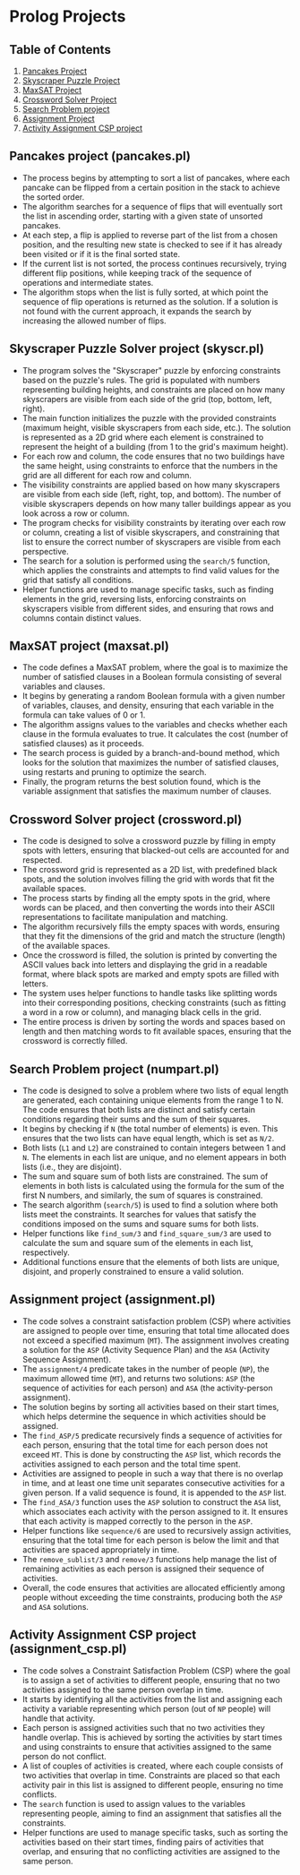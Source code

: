# Prolog Projects

## Table of Contents
1. [Pancakes Project](#pancakes-project-pancakespl)
2. [Skyscraper Puzzle Project](#skyscraper-puzzle-solver-project-skyscrpl)
3. [MaxSAT Project](#maxsat-project-maxsatpl)
4. [Crossword Solver Project](#crossword-solver-project-crosswordpl)
5. [Search Problem project](#search-problem-project-numpartpl)
6. [Assignment Project](#assignment-project-assignmentpl)
7. [Activity Assignment CSP project](#activity-assignment-csp-project-assignmentcsppl)


## Pancakes project (pancakes.pl)

- The process begins by attempting to sort a list of pancakes, where each pancake can be flipped from a certain position in the stack to achieve the sorted order.
- The algorithm searches for a sequence of flips that will eventually sort the list in ascending order, starting with a given state of unsorted pancakes.
- At each step, a flip is applied to reverse part of the list from a chosen position, and the resulting new state is checked to see if it has already been visited or if it is the final sorted state.
- If the current list is not sorted, the process continues recursively, trying different flip positions, while keeping track of the sequence of operations and intermediate states.
- The algorithm stops when the list is fully sorted, at which point the sequence of flip operations is returned as the solution. If a solution is not found with the current approach, it expands the search by increasing the allowed number of flips.

## Skyscraper Puzzle Solver project (skyscr.pl)

- The program solves the "Skyscraper" puzzle by enforcing constraints based on the puzzle's rules. The grid is populated with numbers representing building heights, and constraints are placed on how many skyscrapers are visible from each side of the grid (top, bottom, left, right).
- The main function initializes the puzzle with the provided constraints (maximum height, visible skyscrapers from each side, etc.). The solution is represented as a 2D grid where each element is constrained to represent the height of a building (from 1 to the grid's maximum height).
- For each row and column, the code ensures that no two buildings have the same height, using constraints to enforce that the numbers in the grid are all different for each row and column.
- The visibility constraints are applied based on how many skyscrapers are visible from each side (left, right, top, and bottom). The number of visible skyscrapers depends on how many taller buildings appear as you look across a row or column.
- The program checks for visibility constraints by iterating over each row or column, creating a list of visible skyscrapers, and constraining that list to ensure the correct number of skyscrapers are visible from each perspective.
- The search for a solution is performed using the `search/5` function, which applies the constraints and attempts to find valid values for the grid that satisfy all conditions.
- Helper functions are used to manage specific tasks, such as finding elements in the grid, reversing lists, enforcing constraints on skyscrapers visible from different sides, and ensuring that rows and columns contain distinct values.

## MaxSAT project (maxsat.pl)

- The code defines a MaxSAT problem, where the goal is to maximize the number of satisfied clauses in a Boolean formula consisting of several variables and clauses.
- It begins by generating a random Boolean formula with a given number of variables, clauses, and density, ensuring that each variable in the formula can take values of 0 or 1.
- The algorithm assigns values to the variables and checks whether each clause in the formula evaluates to true. It calculates the cost (number of satisfied clauses) as it proceeds.
- The search process is guided by a branch-and-bound method, which looks for the solution that maximizes the number of satisfied clauses, using restarts and pruning to optimize the search.
- Finally, the program returns the best solution found, which is the variable assignment that satisfies the maximum number of clauses.

## Crossword Solver project (crossword.pl)

- The code is designed to solve a crossword puzzle by filling in empty spots with letters, ensuring that blacked-out cells are accounted for and respected.
- The crossword grid is represented as a 2D list, with predefined black spots, and the solution involves filling the grid with words that fit the available spaces.
- The process starts by finding all the empty spots in the grid, where words can be placed, and then converting the words into their ASCII representations to facilitate manipulation and matching.
- The algorithm recursively fills the empty spaces with words, ensuring that they fit the dimensions of the grid and match the structure (length) of the available spaces.
- Once the crossword is filled, the solution is printed by converting the ASCII values back into letters and displaying the grid in a readable format, where black spots are marked and empty spots are filled with letters.
- The system uses helper functions to handle tasks like splitting words into their corresponding positions, checking constraints (such as fitting a word in a row or column), and managing black cells in the grid.
- The entire process is driven by sorting the words and spaces based on length and then matching words to fit available spaces, ensuring that the crossword is correctly filled.

## Search Problem project (numpart.pl)

- The code is designed to solve a problem where two lists of equal length are generated, each containing unique elements from the range 1 to N. The code ensures that both lists are distinct and satisfy certain conditions regarding their sums and the sum of their squares.
- It begins by checking if `N` (the total number of elements) is even. This ensures that the two lists can have equal length, which is set as `N/2`.
- Both lists (`L1` and `L2`) are constrained to contain integers between 1 and `N`. The elements in each list are unique, and no element appears in both lists (i.e., they are disjoint).
- The sum and square sum of both lists are constrained. The sum of elements in both lists is calculated using the formula for the sum of the first N numbers, and similarly, the sum of squares is constrained.
- The search algorithm (`search/5`) is used to find a solution where both lists meet the constraints. It searches for values that satisfy the conditions imposed on the sums and square sums for both lists.
- Helper functions like `find_sum/3` and `find_square_sum/3` are used to calculate the sum and square sum of the elements in each list, respectively.
- Additional functions ensure that the elements of both lists are unique, disjoint, and properly constrained to ensure a valid solution.


## Assignment project (assignment.pl)

- The code solves a constraint satisfaction problem (CSP) where activities are assigned to people over time, ensuring that total time allocated does not exceed a specified maximum (`MT`). The assignment involves creating a solution for the `ASP` (Activity Sequence Plan) and the `ASA` (Activity Sequence Assignment).
- The `assignment/4` predicate takes in the number of people (`NP`), the maximum allowed time (`MT`), and returns two solutions: `ASP` (the sequence of activities for each person) and `ASA` (the activity-person assignment).
- The solution begins by sorting all activities based on their start times, which helps determine the sequence in which activities should be assigned.
- The `find_ASP/5` predicate recursively finds a sequence of activities for each person, ensuring that the total time for each person does not exceed `MT`. This is done by constructing the `ASP` list, which records the activities assigned to each person and the total time spent.
- Activities are assigned to people in such a way that there is no overlap in time, and at least one time unit separates consecutive activities for a given person. If a valid sequence is found, it is appended to the `ASP` list.
- The `find_ASA/3` function uses the `ASP` solution to construct the `ASA` list, which associates each activity with the person assigned to it. It ensures that each activity is mapped correctly to the person in the `ASP`.
- Helper functions like `sequence/6` are used to recursively assign activities, ensuring that the total time for each person is below the limit and that activities are spaced appropriately in time.
- The `remove_sublist/3` and `remove/3` functions help manage the list of remaining activities as each person is assigned their sequence of activities.
- Overall, the code ensures that activities are allocated efficiently among people without exceeding the time constraints, producing both the `ASP` and `ASA` solutions.


## Activity Assignment CSP project (assignment_csp.pl)

- The code solves a Constraint Satisfaction Problem (CSP) where the goal is to assign a set of activities to different people, ensuring that no two activities assigned to the same person overlap in time.
- It starts by identifying all the activities from the list and assigning each activity a variable representing which person (out of `NP` people) will handle that activity.
- Each person is assigned activities such that no two activities they handle overlap. This is achieved by sorting the activities by start times and using constraints to ensure that activities assigned to the same person do not conflict.
- A list of couples of activities is created, where each couple consists of two activities that overlap in time. Constraints are placed so that each activity pair in this list is assigned to different people, ensuring no time conflicts.
- The `search` function is used to assign values to the variables representing people, aiming to find an assignment that satisfies all the constraints.
- Helper functions are used to manage specific tasks, such as sorting the activities based on their start times, finding pairs of activities that overlap, and ensuring that no conflicting activities are assigned to the same person.

